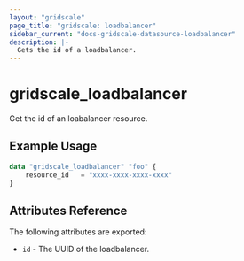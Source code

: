 ```yaml
---
layout: "gridscale"
page_title: "gridscale: loadbalancer"
sidebar_current: "docs-gridscale-datasource-loadbalancer"
description: |-
  Gets the id of a loadbalancer.
---
```


# gridscale_loadbalancer

Get the id of an loabalancer resource.

## Example Usage

```terraform
data "gridscale_loadbalancer" "foo" {
	resource_id   = "xxxx-xxxx-xxxx-xxxx"
}
```

## Attributes Reference

The following attributes are exported:

* `id` - The UUID of the loadbalancer.
